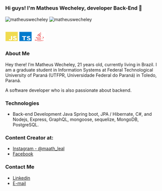 ### Hi guys! I'm Matheus Wecheley, developer Back-End 👋

<p><img align="center" img height="150"  src="https://github-readme-stats.vercel.app/api/top-langs?username=MatheusWecheley&show_icons=true&theme=dark&title_color=ff0000&locale=en&layout=compact" alt="matheuswecheley" /> <img align="center" img height="150" src="https://github-readme-stats.vercel.app/api?username=MatheusWecheley&show_icons=true&theme=dark&title_color=ff0000&locale=en" alt="matheuswecheley" /></p>

<div style="display: inline_block"><br>
  <img align="center" alt="Wecheley-Js" height="30" width="40" src="https://raw.githubusercontent.com/devicons/devicon/master/icons/javascript/javascript-plain.svg">
  <img align="center" alt="Wecheley-Ts" height="30" width="40" src="https://raw.githubusercontent.com/devicons/devicon/master/icons/typescript/typescript-plain.svg">
  <img align="center" alt="Wecheley-Java" height="30" width="40" src="https://raw.githubusercontent.com/devicons/devicon/master/icons/java/java-plain.svg">
</div>
  
  ##
 
### About Me
Hey there! I’m Matheus Wecheley, 21 years old, currently living in Brazil. 
I am a graduate student in Information Systems at Federal Technological University of Paraná (UTFPR, Universidade Federal do Paraná) in Toledo, Paraná.

A software developer who is also passionate about backend.

### Technologies
- Back-end Development Java Spring boot, JPA / Hibernate, C#, and Nodejs, Express, GraphQL, mongoose, sequelize, MongoDB, PostgreSQL.
  
### Content Creator at:
- <a href="https://instagram.com/maath_leal">Instagram - @maath_leal</a>
- <a href="https://www.facebook.com/matheus.leal07">Facebook</a>


###  Contact Me
- <a href="https://www.linkedin.com/in/matheus-leal-745237214/">Linkedin</a>
- <a href="mailto:matheuswech@outlook.com">E-mail</a>
</div>
